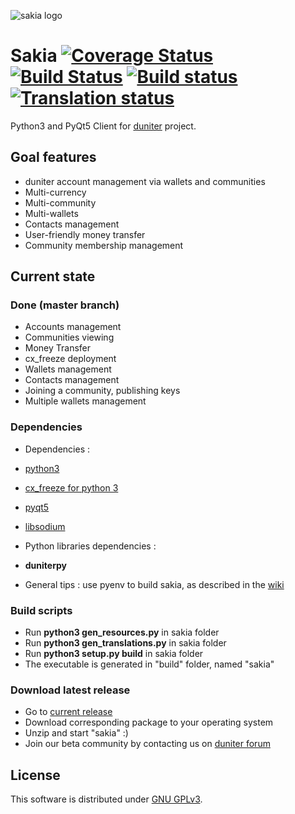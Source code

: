 <!-- Landscape | [![Code Health](https://landscape.io/github/duniter/sakia/dev/landscape.svg?style=flat)](https://landscape.io/github/duniter/sakia/dev) -->

![sakia logo](https://raw.github.com/duniter/sakia/master/sakia.png)

Sakia [![Coverage Status](https://coveralls.io/repos/duniter/sakia/badge.svg?branch=dev)](https://coveralls.io/r/duniter/sakia) [![Build Status](https://travis-ci.org/duniter/sakia.svg?branch=travis)](https://travis-ci.org/duniter/sakia) [![Build status](https://ci.appveyor.com/api/projects/status/nd7idaoi6s2fpsqy/branch/dev)](https://ci.appveyor.com/project/Insoleet/sakia/branch/dev) [![Translation status](http://weblate.duniter.org/widgets/sakia/-/svg-badge.svg)](http://weblate.duniter.org/engage/sakia/?utm_source=widget)
========

Python3 and PyQt5 Client for [duniter](http://www.duniter.org) project.


## Goal features
  * duniter account management via wallets and communities
  * Multi-currency
  * Multi-community
  * Multi-wallets
  * Contacts management
  * User-friendly money transfer
  * Community membership management

## Current state
### Done (master branch)
  * Accounts management
  * Communities viewing
  * Money Transfer
  * cx_freeze deployment
  * Wallets management
  * Contacts management
  * Joining a community, publishing keys
  * Multiple wallets management

### Dependencies
  * Dependencies :
   * [python3](https://www.python.org/downloads/)
   * [cx_freeze for python 3](http://cx-freeze.sourceforge.net/)
   * [pyqt5](http://www.riverbankcomputing.co.uk/software/pyqt/download5)
   * [libsodium](http://doc.libsodium.org/installation/README.html)
  * Python libraries dependencies :
   * __duniterpy__

  * General tips : use pyenv to build sakia, as described in the [wiki](https://github.com/duniter/sakia/wiki/Cutecoin-install-for-developpers)

### Build scripts
  * Run __python3 gen_resources.py__ in sakia folder
  * Run __python3 gen_translations.py__ in sakia folder
  * Run __python3 setup.py build__ in sakia folder
  * The executable is generated in "build" folder, named "sakia"

### Download latest release
  * Go to [current release](https://github.com/duniter/sakia/releases)
  * Download corresponding package to your operating system
  * Unzip and start "sakia" :)
  * Join our beta community by contacting us on [duniter forum](http://forum.duniter.org/)

## License
This software is distributed under [GNU GPLv3](https://raw.github.com/duniter/sakia/dev/LICENSE).

